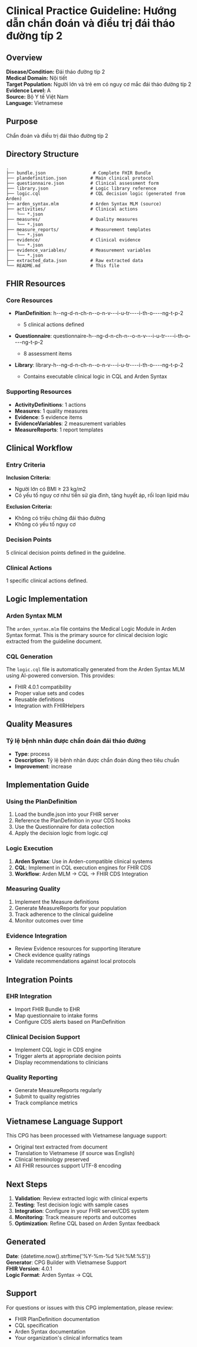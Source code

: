 # Clinical Practice Guideline: Hướng dẫn chẩn đoán và điều trị đái tháo đường típ 2

## Overview

**Disease/Condition:** Đái tháo đường típ 2  
**Medical Domain:** Nội tiết  
**Target Population:** Người lớn và trẻ em có nguy cơ mắc đái tháo đường típ 2  
**Evidence Level:** A  
**Source:** Bộ Y tế Việt Nam  
**Language:** Vietnamese

## Purpose

Chẩn đoán và điều trị đái tháo đường típ 2

## Directory Structure

```
.
├── bundle.json                  # Complete FHIR Bundle
├── plandefinition.json         # Main clinical protocol
├── questionnaire.json          # Clinical assessment form
├── library.json                # Logic library reference
├── logic.cql                   # CQL decision logic (generated from Arden)
├── arden_syntax.mlm            # Arden Syntax MLM (source)
├── activities/                 # Clinical actions
│   └── *.json
├── measures/                   # Quality measures
│   └── *.json
├── measure_reports/            # Measurement templates
│   └── *.json
├── evidence/                   # Clinical evidence
│   └── *.json
├── evidence_variables/         # Measurement variables
│   └── *.json
├── extracted_data.json         # Raw extracted data
└── README.md                   # This file
```

## FHIR Resources

### Core Resources
- **PlanDefinition**: h--ng-d-n-ch-n--o-n-v---i-u-tr----i-th-o----ng-t-p-2
  - 5 clinical actions defined
  
- **Questionnaire**: questionnaire-h--ng-d-n-ch-n--o-n-v---i-u-tr----i-th-o----ng-t-p-2
  - 8 assessment items

- **Library**: library-h--ng-d-n-ch-n--o-n-v---i-u-tr----i-th-o----ng-t-p-2
  - Contains executable clinical logic in CQL and Arden Syntax

### Supporting Resources
- **ActivityDefinitions**: 1 actions
- **Measures**: 1 quality measures
- **Evidence**: 5 evidence items
- **EvidenceVariables**: 2 measurement variables
- **MeasureReports**: 1 report templates

## Clinical Workflow

### Entry Criteria

**Inclusion Criteria:**
- Người lớn có BMI ≥ 23 kg/m2
- Có yếu tố nguy cơ như tiền sử gia đình, tăng huyết áp, rối loạn lipid máu

**Exclusion Criteria:**
- Không có triệu chứng đái tháo đường
- Không có yếu tố nguy cơ


### Decision Points

5 clinical decision points defined in the guideline.

### Clinical Actions

1 specific clinical actions defined.

## Logic Implementation

### Arden Syntax MLM
The `arden_syntax.mlm` file contains the Medical Logic Module in Arden Syntax format. This is the primary source for clinical decision logic extracted from the guideline document.

### CQL Generation
The `logic.cql` file is automatically generated from the Arden Syntax MLM using AI-powered conversion. This provides:
- FHIR 4.0.1 compatibility
- Proper value sets and codes
- Reusable definitions
- Integration with FHIRHelpers

## Quality Measures

### Tỷ lệ bệnh nhân được chẩn đoán đái tháo đường
- **Type**: process
- **Description**: Tỷ lệ bệnh nhân được chẩn đoán đúng theo tiêu chuẩn
- **Improvement**: increase


## Implementation Guide

### Using the PlanDefinition
1. Load the bundle.json into your FHIR server
2. Reference the PlanDefinition in your CDS hooks
3. Use the Questionnaire for data collection
4. Apply the decision logic from logic.cql

### Logic Execution
1. **Arden Syntax**: Use in Arden-compatible clinical systems
2. **CQL**: Implement in CQL execution engines for FHIR CDS
3. **Workflow**: Arden MLM → CQL → FHIR CDS Integration

### Measuring Quality
1. Implement the Measure definitions
2. Generate MeasureReports for your population
3. Track adherence to the clinical guideline
4. Monitor outcomes over time

### Evidence Integration
- Review Evidence resources for supporting literature
- Check evidence quality ratings
- Validate recommendations against local protocols

## Integration Points

### EHR Integration
- Import FHIR Bundle to EHR
- Map questionnaire to intake forms
- Configure CDS alerts based on PlanDefinition

### Clinical Decision Support
- Implement CQL logic in CDS engine
- Trigger alerts at appropriate decision points
- Display recommendations to clinicians

### Quality Reporting
- Generate MeasureReports regularly
- Submit to quality registries
- Track compliance metrics

## Vietnamese Language Support

This CPG has been processed with Vietnamese language support:
- Original text extracted from document
- Translation to Vietnamese (if source was English)
- Clinical terminology preserved
- All FHIR resources support UTF-8 encoding

## Next Steps

1. **Validation**: Review extracted logic with clinical experts
2. **Testing**: Test decision logic with sample cases
3. **Integration**: Configure in your FHIR server/CDS system
4. **Monitoring**: Track measure reports and outcomes
5. **Optimization**: Refine CQL based on Arden Syntax feedback

## Generated

**Date**: {datetime.now().strftime('%Y-%m-%d %H:%M:%S')}  
**Generator**: CPG Builder with Vietnamese Support  
**FHIR Version**: 4.0.1  
**Logic Format**: Arden Syntax → CQL

## Support

For questions or issues with this CPG implementation, please review:
- FHIR PlanDefinition documentation
- CQL specification
- Arden Syntax documentation
- Your organization's clinical informatics team
